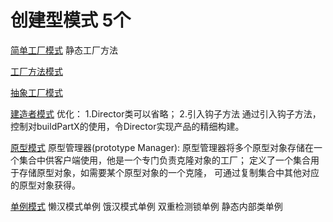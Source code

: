 # 创建型模式 5个

[简单工厂模式](factory/SimpleFactory.java)
静态工厂方法

[工厂方法模式](factory/FactoryMethod.java)

[抽象工厂模式](factory/AbstractFactory.java)

[建造者模式](build/MyBuilder.java)
优化：
1.Director类可以省略；
2.引入钩子方法
通过引入钩子方法，控制对buildPartX的使用，令Director实现产品的精细构建。

[原型模式](prototype/Prototype.java)
原型管理器(prototype Manager):
原型管理器将多个原型对象存储在一个集合中供客户端使用，他是一个专门负责克隆对象的工厂；
定义了一个集合用于存储原型对象，如需要某个原型对象的一个克隆，
可通过复制集合中其他对应的原型对象获得。
 
[单例模式](singleton/singleton.md)
懒汉模式单例 饿汉模式单例
双重检测锁单例 静态内部类单例

